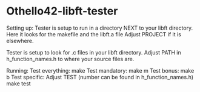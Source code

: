# Othello42-libft-tester



Setting up:
Tester is setup to run in a directory NEXT to your libft directory.
Here it looks for the makefile and the libft.a file
Adjust PROJECT if it is elsewhere.

Tester is setup to look for .c files in your libft directory.
Adjust PATH in h_function_names.h to where your source files are.



Running:
Test everything:	make
Test mandatory:		make m
Test bonus:		make b
Test specific:		Adjust TEST (number can be found in h_function_names.h)
			make test